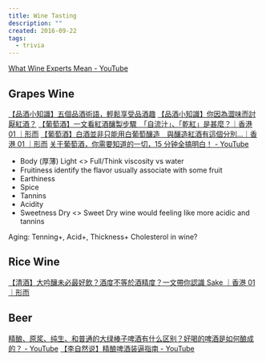 ```yaml
---
title: Wine Tasting
description: ""
created: 2016-09-22
tags:
  - trivia
---
```


[What Wine Experts Mean - YouTube](https://www.youtube.com/watch?v=ELo8dfmfXr4)

## Grapes Wine

[【品酒小知識】五個品酒術語，輕鬆享受品酒趣](https://www.winentaste.com/magazine/tutorial_wine5basic/)
[【品酒小知識】你因為澀味而討厭紅酒？](https://www.winentaste.com/magazine/special_tannins)
[【葡萄酒】一文看紅酒釀製步驟　「自流汁」、「乾紅」是甚麼？｜香港 01 ｜形而](https://www.hk01.com/%E5%BD%A2%E8%80%8C/359017/)
[【葡萄酒】白酒並非只能用白葡萄釀造　與釀造紅酒有這個分別…｜香港 01 ｜形而](https://www.hk01.com/%E5%BD%A2%E8%80%8C/359267/)
[关于葡萄酒，你需要知道的一切，15 分钟全搞明白！ - YouTube](https://www.youtube.com/watch?v=2lkk0_aZrVQ)

- Body (厚薄)
  Light <> Full/Think
  viscosity vs water
- Fruitiness
  identify the flavor
  usually associate with some fruit
- Earthiness
- Spice
- Tannins
- Acidity
- Sweetness
  Dry <> Sweet
  Dry wine would feeling like more acidic and tannins

Aging: Tenning+, Acid+, Thickness+
Cholesterol in wine?

## Rice Wine

[【清酒】大吟釀未必最好飲？酒度不等於酒精度？一文帶你認識 Sake ｜香港 01 ｜形而](https://www.hk01.com/%E5%BD%A2%E8%80%8C/384953/)

## Beer

[精酿、原浆、纯生、和普通的大绿棒子啤酒有什么区别？好喝的啤酒是如何酿成的？ - YouTube](https://www.youtube.com/watch?v=x4Bh09lQvjU)
[【李自然说】精酿啤酒装逼指南 - YouTube](https://www.youtube.com/watch?v=ItH6FJ8rFWc)
